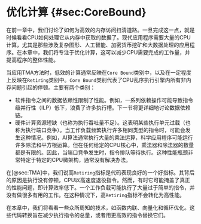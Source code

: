 # 优化计算 {#sec:CoreBound}

在前一章中，我们讨论了如何为高效的内存访问扫清道路。一旦完成这一点，就是时候看看CPU如何处理它从内存中获取的数据了。现代应用程序需要大量的CPU计算，尤其是那些涉及复杂图形、人工智能、加密货币挖矿和大数据处理的应用程序。在本章中，我们将专注于优化计算，这可以减少CPU需要完成的工作量，并提高程序的整体性能。

当应用TMA方法时，低效的计算通常反映在`Core Bound`类别中，以及在一定程度上反映在`Retiring`类别中。`Core Bound`类别代表了CPU乱序执行引擎内所有非内存问题引起的停顿。主要有两个类别：

* 软件指令之间的数据依赖性限制了性能。例如，一系列依赖操作可能导致指令级并行性（ILP）低下，浪费了许多执行槽。下一节将更详细地讨论数据依赖链。
* 硬件计算资源短缺（也称为执行吞吐量不足）。这表明某些执行单元过载（也称为执行端口竞争）。当工作负载频繁执行许多相同类型的指令时，可能会发生这种情况。例如，AI算法通常执行大量的乘法运算，科学应用程序可能运行许多除法和平方根运算。但在任何给定的CPU核心中，乘法器和除法器的数量都是有限的。因此，当端口竞争发生时，指令排队等待执行。这种性能瓶颈非常特定于特定的CPU微架构，通常没有解决办法。

[TODO]: 提供如何检测端口竞争的指导。

在[@sec:TMA]中，我们说高`Retiring`指标是代码表现良好的一个好指标。其背后的原因是执行没有停顿，CPU以高速度退役指令。然而，有时它可能掩盖了真正的性能问题，即计算效率低下。一个工作负载可能执行了大量过于简单的指令，并没有做很多有用的工作。在这种情况下，高`Retiring`指标不会转化为高性能。

在本章中，我们将看看一些众所周知的技术，如函数内联、向量化和循环优化。这些代码转换旨在减少执行指令的总量，或者用更高效的指令替换它们。